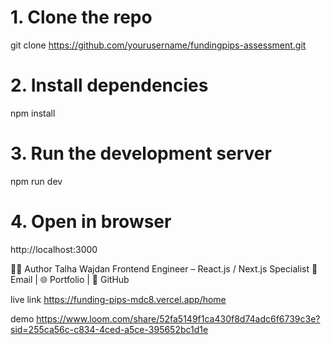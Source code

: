 # 1. Clone the repo
git clone https://github.com/yourusername/fundingpips-assessment.git

# 2. Install dependencies
npm install

# 3. Run the development server
npm run dev

# 4. Open in browser
http://localhost:3000

🙋‍♂️ Author
Talha Wajdan
Frontend Engineer – React.js / Next.js Specialist
📧 Email | 🌐 Portfolio | 🐙 GitHub

live link
https://funding-pips-mdc8.vercel.app/home

demo
https://www.loom.com/share/52fa5149f1ca430f8d74adc6f6739c3e?sid=255ca56c-c834-4ced-a5ce-395652bc1d1e

